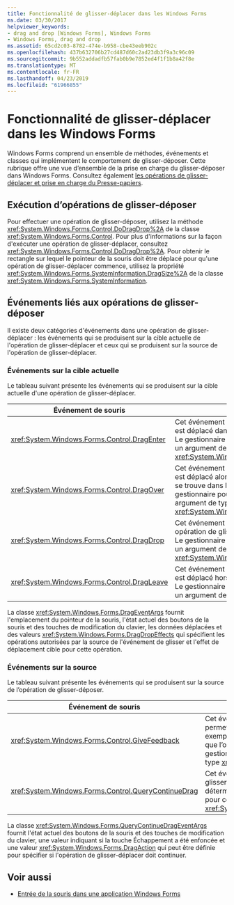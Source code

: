 ```yaml
---
title: Fonctionnalité de glisser-déplacer dans les Windows Forms
ms.date: 03/30/2017
helpviewer_keywords:
- drag and drop [Windows Forms], Windows Forms
- Windows Forms, drag and drop
ms.assetid: 65cd2c03-8782-474e-b958-cbe43eeb902c
ms.openlocfilehash: 437b632706b27cd487d60c2ad23db3f9a3c96c09
ms.sourcegitcommit: 9b552addadfb57fab0b9e7852ed4f1f1b8a42f8e
ms.translationtype: MT
ms.contentlocale: fr-FR
ms.lasthandoff: 04/23/2019
ms.locfileid: "61966855"
---
```

# <a name="drag-and-drop-functionality-in-windows-forms"></a>Fonctionnalité de glisser-déplacer dans les Windows Forms
Windows Forms comprend un ensemble de méthodes, événements et classes qui implémentent le comportement de glisser-déposer. Cette rubrique offre une vue d’ensemble de la prise en charge du glisser-déposer dans Windows Forms.  Consultez également [les opérations de glisser-déplacer et prise en charge du Presse-papiers](./advanced/drag-and-drop-operations-and-clipboard-support.md).  
  
## <a name="performing-drag-and-drop-operations"></a>Exécution d’opérations de glisser-déposer  
 Pour effectuer une opération de glisser-déposer, utilisez la méthode <xref:System.Windows.Forms.Control.DoDragDrop%2A> de la classe <xref:System.Windows.Forms.Control>. Pour plus d'informations sur la façon d'exécuter une opération de glisser-déplacer, consultez <xref:System.Windows.Forms.Control.DoDragDrop%2A>. Pour obtenir le rectangle sur lequel le pointeur de la souris doit être déplacé pour qu'une opération de glisser-déplacer commence, utilisez la propriété <xref:System.Windows.Forms.SystemInformation.DragSize%2A> de la classe <xref:System.Windows.Forms.SystemInformation>.  
  
## <a name="events-related-to-drag-and-drop-operations"></a>Événements liés aux opérations de glisser-déposer  
 Il existe deux catégories d'événements dans une opération de glisser-déplacer : les événements qui se produisent sur la cible actuelle de l'opération de glisser-déplacer et ceux qui se produisent sur la source de l'opération de glisser-déplacer.  
  
### <a name="events-on-the-current-target"></a>Événements sur la cible actuelle  
 Le tableau suivant présente les événements qui se produisent sur la cible actuelle d'une opération de glisser-déplacer.  
  
|Événement de souris|Description|  
|-----------------|-----------------|  
|<xref:System.Windows.Forms.Control.DragEnter>|Cet événement se produit quand un objet est déplacé dans les limites d'un contrôle. Le gestionnaire pour cet événement reçoit un argument de type <xref:System.Windows.Forms.DragEventArgs>.|  
|<xref:System.Windows.Forms.Control.DragOver>|Cet événement se produit quand un objet est déplacé alors que le pointeur de la souris se trouve dans les limites du contrôle. Le gestionnaire pour cet événement reçoit un argument de type <xref:System.Windows.Forms.DragEventArgs>.|  
|<xref:System.Windows.Forms.Control.DragDrop>|Cet événement se produit quand une opération de glisser-déplacer est terminée. Le gestionnaire pour cet événement reçoit un argument de type <xref:System.Windows.Forms.DragEventArgs>.|  
|<xref:System.Windows.Forms.Control.DragLeave>|Cet événement se produit quand un objet est déplacé hors des limites d'un contrôle. Le gestionnaire pour cet événement reçoit un argument de type <xref:System.EventArgs>.|  
  
 La classe <xref:System.Windows.Forms.DragEventArgs> fournit l'emplacement du pointeur de la souris, l'état actuel des boutons de la souris et des touches de modification du clavier, les données déplacées et des valeurs <xref:System.Windows.Forms.DragDropEffects> qui spécifient les opérations autorisées par la source de l'événement de glisser et l'effet de déplacement cible pour cette opération.  
  
### <a name="events-on-the-source"></a>Événements sur la source  
 Le tableau suivant présente les événements qui se produisent sur la source de l’opération de glisser-déposer.  
  
|Événement de souris|Description|  
|-----------------|-----------------|  
|<xref:System.Windows.Forms.Control.GiveFeedback>|Cet événement se produit pendant une opération glisser. Il permet de fournir une aide visuelle à l’utilisateur (par exemple la modification du pointeur de souris) pour signaler que l’opération de glisser-déplacer est en cours. Le gestionnaire pour cet événement reçoit un argument de type <xref:System.Windows.Forms.GiveFeedbackEventArgs>.|  
|<xref:System.Windows.Forms.Control.QueryContinueDrag>|Cet événement se produit pendant une opération de glisser-déposer et permet à la source de cette opération de déterminer si l’opération doit être annulée. Le gestionnaire pour cet événement reçoit un argument de type <xref:System.Windows.Forms.QueryContinueDragEventArgs>.|  
  
 La classe <xref:System.Windows.Forms.QueryContinueDragEventArgs> fournit l'état actuel des boutons de la souris et des touches de modification du clavier, une valeur indiquant si la touche Échappement a été enfoncée et une valeur <xref:System.Windows.Forms.DragAction> qui peut être définie pour spécifier si l'opération de glisser-déplacer doit continuer.  
  
## <a name="see-also"></a>Voir aussi

- [Entrée de la souris dans une application Windows Forms](mouse-input-in-a-windows-forms-application.md)
